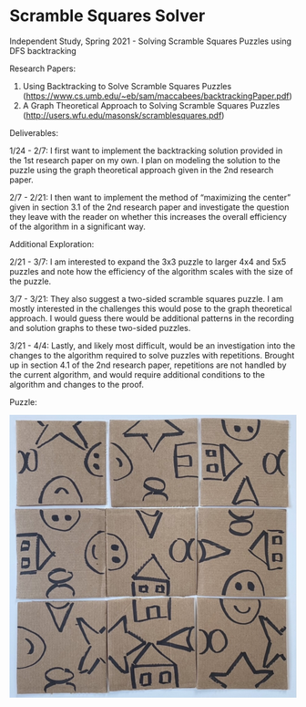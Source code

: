 # Scramble Squares Solver
Independent Study, Spring 2021 - Solving Scramble Squares Puzzles using DFS backtracking

Research Papers:

1. Using Backtracking to Solve Scramble Squares Puzzles (https://www.cs.umb.edu/~eb/sam/maccabees/backtrackingPaper.pdf)
2. A Graph Theoretical Approach to Solving Scramble Squares Puzzles (http://users.wfu.edu/masonsk/scramblesquares.pdf)

Deliverables:

1/24 - 2/7: I first want to implement the backtracking solution provided in the 1st research paper on my own. I plan on modeling the solution to the puzzle using the graph theoretical approach given in the 2nd research paper.

2/7 - 2/21: I then want to implement the method of “maximizing the center” given in section 3.1 of the 2nd research paper and investigate the question they leave with the reader on whether this increases the overall efficiency of the algorithm in a significant way.

Additional Exploration:

2/21 - 3/7: I am interested to expand the 3x3 puzzle to larger 4x4 and 5x5 puzzles and note how the efficiency of the algorithm
scales with the size of the puzzle.

3/7 - 3/21: They also suggest a two-sided scramble squares puzzle. I am mostly interested in the challenges this would pose to
the graph theoretical approach. I would guess there would be additional patterns in the recording and solution graphs to these
two-sided puzzles.

3/21 - 4/4: Lastly, and likely most difficult, would be an investigation into the changes to the algorithm required to solve
puzzles with repetitions. Brought up in section 4.1 of the 2nd research paper, repetitions are not handled by the current algorithm, and would require additional conditions to the algorithm and changes to the proof.

Puzzle:

![](images/puzzle.png)
